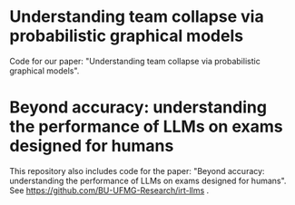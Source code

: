 # Understanding team collapse via probabilistic graphical models
Code for our paper: "Understanding team collapse via probabilistic graphical models".

# Beyond accuracy: understanding the performance of LLMs on exams designed for humans
This repository also includes code for the paper: "Beyond accuracy: understanding the performance of LLMs on exams designed for humans".
See https://github.com/BU-UFMG-Research/irt-llms .
